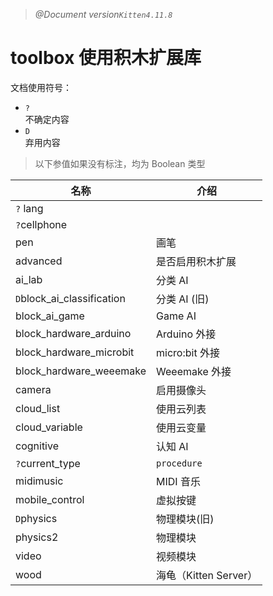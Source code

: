 > _@Document version`Kitten4.11.8`_

# **toolbox** 使用积木扩展库
文档使用符号：
- `?`  
  不确定内容
- `D`  
  弃用内容
  
> 以下参值如果没有标注，均为 Boolean 类型

| 名称                       | 介绍                  |
| -------------------------- | --------------------- |
| `?` lang                   |                       |
| `?`cellphone               |                       |
| pen                        | 画笔                  |
| advanced                   | 是否启用积木扩展       |
| ai_lab                     | 分类 AI               |
| `D`block_ai_classification | 分类 AI (旧)          |
| block_ai_game              | Game AI               |
| block_hardware_arduino     | Arduino 外接          |
| block_hardware_microbit    | micro:bit 外接        |
| block_hardware_weeemake    | Weeemake 外接         |
| camera                     | 启用摄像头            |
| cloud_list                 | 使用云列表            |
| cloud_variable             | 使用云变量            |
| cognitive                  | 认知 AI               |
| `?`current_type            | `procedure`           |
| midimusic                  | MIDI 音乐             |
| mobile_control             | 虚拟按键              |
| `D`physics                 | 物理模块(旧)          |
| physics2                   | 物理模块              |
| video                      | 视频模块              |
| wood                       | 海龟（Kitten Server） |
